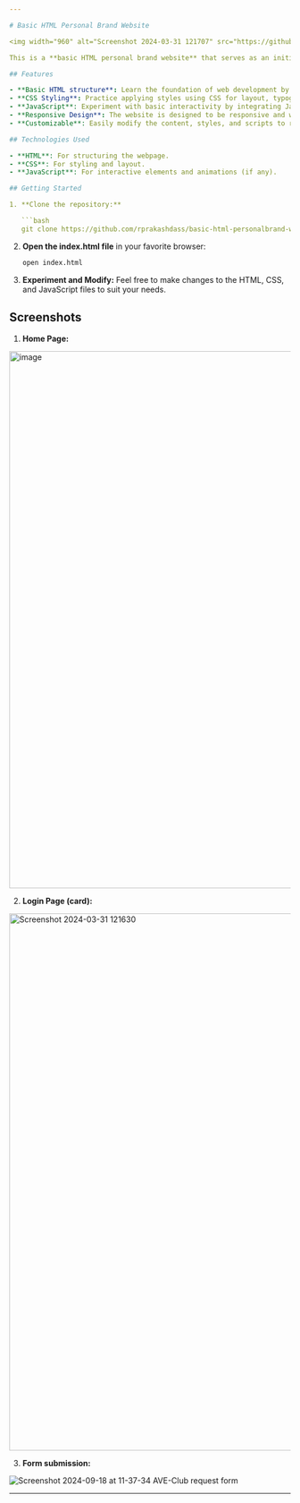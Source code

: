 ```yaml
---

# Basic HTML Personal Brand Website

<img width="960" alt="Screenshot 2024-03-31 121707" src="https://github.com/rprakashdass/WebApp-Html/assets/123339797/484141d5-6471-4984-8418-96e12b906f3d">

This is a **basic HTML personal brand website** that serves as an initial project for anyone looking to learn and experiment with **HTML**, **CSS**, and **JavaScript**. It's designed as a simple, static website that showcases your personal brand, such as your profile, projects, skills, and contact details.

## Features

- **Basic HTML structure**: Learn the foundation of web development by understanding the core elements of HTML.
- **CSS Styling**: Practice applying styles using CSS for layout, typography, and responsive design.
- **JavaScript**: Experiment with basic interactivity by integrating JavaScript functionality.
- **Responsive Design**: The website is designed to be responsive and works well on various screen sizes.
- **Customizable**: Easily modify the content, styles, and scripts to reflect your personal brand.

## Technologies Used

- **HTML**: For structuring the webpage.
- **CSS**: For styling and layout.
- **JavaScript**: For interactive elements and animations (if any).

## Getting Started

1. **Clone the repository:**

   ```bash
   git clone https://github.com/rprakashdass/basic-html-personalbrand-website.git
   ```

2. **Open the index.html file** in your favorite browser:

   ```bash
   open index.html
   ```

3. **Experiment and Modify:** Feel free to make changes to the HTML, CSS, and JavaScript files to suit your needs.

## Screenshots

1. **Home Page:**
   
<img width="960" alt="image" src="https://github.com/rprakashdass/WebApp-Html/assets/123339797/c920a4bc-3ff9-4980-a9de-c560c234253a">

2. **Login Page (card):**

<img width="960" alt="Screenshot 2024-03-31 121630" src="https://github.com/rprakashdass/WebApp-Html/assets/123339797/e2076f40-5b7a-4a9d-af88-4f96d9af2d10">

3. **Form submission:**

![Screenshot 2024-09-18 at 11-37-34 AVE-Club request form](https://github.com/user-attachments/assets/042f9e8a-6b5d-409c-b4d5-727451a8e350)

---
```

